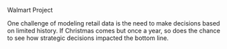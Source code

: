 Walmart Project

One challenge of modeling retail data is the need to make decisions based on limited history.
If Christmas comes but once a year, so does the chance to see how strategic decisions impacted the bottom line.

